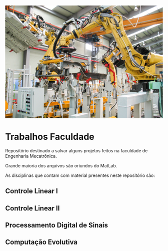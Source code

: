 <p align="center">
  <img src="mecatronica.jpg" >
</p>


# Trabalhos Faculdade

Repositório destinado a salvar alguns projetos feitos na faculdade de Engenharia Mecatrônica.

Grande maioria dos arquivos são oriundos do MatLab.

As disciplinas que contam com material presentes neste repositório são:

## Controle Linear I
## Controle Linear II
## Processamento Digital de Sinais
## Computação Evolutiva



